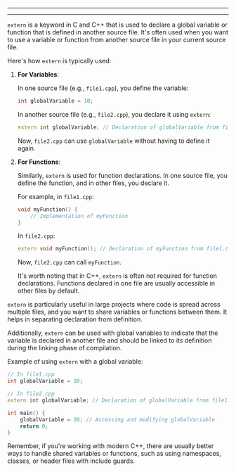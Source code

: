 
-------------------------
------------


`extern` is a keyword in C and C++ that is used to declare a global variable or function that is defined in another source file. It's often used when you want to use a variable or function from another source file in your current source file.

Here's how `extern` is typically used:

1. **For Variables**:

   In one source file (e.g., `file1.cpp`), you define the variable:

   ```cpp
   int globalVariable = 10;
   ```

   In another source file (e.g., `file2.cpp`), you declare it using `extern`:

   ```cpp
   extern int globalVariable; // Declaration of globalVariable from file1.cpp
   ```

   Now, `file2.cpp` can use `globalVariable` without having to define it again.

2. **For Functions**:

   Similarly, `extern` is used for function declarations. In one source file, you define the function, and in other files, you declare it.

   For example, in `file1.cpp`:

   ```cpp
   void myFunction() {
       // Implementation of myFunction
   }
   ```

   In `file2.cpp`:

   ```cpp
   extern void myFunction(); // Declaration of myFunction from file1.cpp
   ```

   Now, `file2.cpp` can call `myFunction`.

   It's worth noting that in C++, `extern` is often not required for function declarations. Functions declared in one file are usually accessible in other files by default.

`extern` is particularly useful in large projects where code is spread across multiple files, and you want to share variables or functions between them. It helps in separating declaration from definition.

Additionally, `extern` can be used with global variables to indicate that the variable is declared in another file and should be linked to its definition during the linking phase of compilation.

Example of using `extern` with a global variable:

```cpp
// In file1.cpp
int globalVariable = 10;

// In file2.cpp
extern int globalVariable; // Declaration of globalVariable from file1.cpp

int main() {
    globalVariable = 20; // Accessing and modifying globalVariable
    return 0;
}
```

Remember, if you're working with modern C++, there are usually better ways to handle shared variables or functions, such as using namespaces, classes, or header files with include guards.

